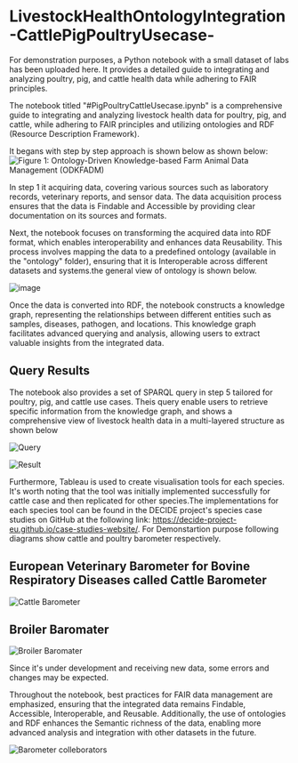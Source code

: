 # LivestockHealthOntologyIntegration-CattlePigPoultryUsecase-
For demonstration purposes, a Python notebook with a small dataset of labs has been uploaded here. It provides a detailed guide to integrating and analyzing poultry, pig, and cattle health data while adhering to FAIR principles.

The notebook titled "#PigPoultryCattleUsecase.ipynb" is a comprehensive guide to integrating and analyzing livestock health data for poultry, pig, and cattle, while adhering to FAIR principles and utilizing ontologies and RDF (Resource Description Framework).

It begans with step by step approach is shown below as shown below:
![Figure 1: Ontology-Driven Knowledge-based Farm Animal Data Management (ODKFADM)](https://github.com/decide-project-eu/LivestockHealthOntologyIntegration-CattlePigPoultryUsecase-/assets/126476000/39035ac5-9406-4ba3-b305-05bde51a2d7e)


In step 1 it acquiring data, covering various sources such as laboratory records, veterinary reports, and sensor data. The data acquisition process ensures that the data is Findable and Accessible by providing clear documentation on its sources and formats.

Next, the notebook focuses on transforming the acquired data into RDF format, which enables interoperability and enhances data Reusability. This process involves mapping the data to a predefined ontology (available in the "ontology" folder), ensuring that it is Interoperable across different datasets and systems.the general view of ontology is shown below.

![image](https://github.com/decide-project-eu/LivestockHealthOntologyIntegration-CattlePigPoultryUsecase-/assets/126476000/a172c45e-449f-4f3e-83c5-a90414b8db4c)



Once the data is converted into RDF, the notebook constructs a knowledge graph, representing the relationships between different entities such as samples, diseases, pathogen, and locations. This knowledge graph facilitates advanced querying and analysis, allowing users to extract valuable insights from the integrated data.

## Query Results

The notebook also provides a set of SPARQL query in step 5 tailored for poultry, pig, and cattle use cases. Theis query enable users to retrieve specific information from the knowledge graph, and shows a comprehensive view of livestock health data in a multi-layered structure as shown below

![Query](https://github.com/decide-project-eu/LivestockHealthOntologyIntegration-CattlePigPoultryUsecase-/assets/126476000/0ed960e3-d393-49bd-8acb-2b3072f0763c)

![Result](https://github.com/decide-project-eu/LivestockHealthOntologyIntegration-CattlePigPoultryUsecase-/assets/126476000/e5e96cc3-4d7c-4993-a3f3-ee9954e67f9d)


Furthermore, Tableau is used to create visualisation tools for each species. It's worth noting that the tool was initially implemented successfully for cattle case and then replicated for other species.The implementations for each species tool can be found in the DECIDE project's species case studies on GitHub at the following link: https://decide-project-eu.github.io/case-studies-website/. For Demonstartion purpose following diagrams show cattle and poultry barometer respectively.
## European Veterinary Barometer for Bovine Respiratory Diseases called Cattle Barometer

![Cattle Barometer](https://github.com/decide-project-eu/LivestockHealthOntologyIntegration-CattlePigPoultryUsecase-/assets/126476000/8ed20c0b-2619-4f22-b56b-97c0a52fd5be)

## Broiler Baromater

![Broiler Baromater](https://github.com/decide-project-eu/LivestockHealthOntologyIntegration-CattlePigPoultryUsecase-/assets/126476000/9b6ba778-9f7d-4334-aad1-af8ce9f5e0c6)

Since it's under development and receiving new data, some errors and changes may be expected.


Throughout the notebook, best practices for FAIR data management are emphasized, ensuring that the integrated data remains Findable, Accessible, Interoperable, and Reusable. Additionally, the use of ontologies and RDF enhances the Semantic richness of the data, enabling more advanced analysis and integration with other datasets in the future.

![Barometer colleborators](https://github.com/decide-project-eu/LivestockHealthOntologyIntegration-CattlePigPoultryUsecase-/assets/126476000/11ab0e61-37af-49ed-b492-b9eaab30a09d)





